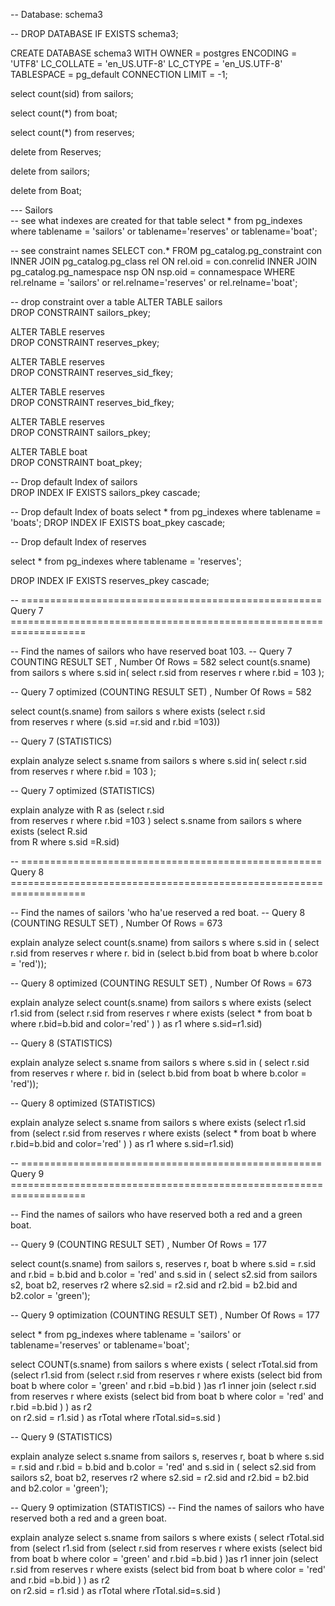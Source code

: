 
-- Database: schema3

-- DROP DATABASE IF EXISTS schema3;

CREATE DATABASE schema3
    WITH
    OWNER = postgres
    ENCODING = 'UTF8'
    LC_COLLATE = 'en_US.UTF-8'
    LC_CTYPE = 'en_US.UTF-8'
    TABLESPACE = pg_default
    CONNECTION LIMIT = -1;
	
	
select count(sid)
from sailors;

select count(*)
from boat;

select count(*)
from reserves;


delete from Reserves;

delete from sailors;

delete from Boat;


--- Sailors  
-- see what indexes are created for that table
select *
from pg_indexes
where tablename = 'sailors' or tablename='reserves' or tablename='boat';

-- see constraint names
SELECT con.*
       FROM pg_catalog.pg_constraint con
            INNER JOIN pg_catalog.pg_class rel
                       ON rel.oid = con.conrelid
            INNER JOIN pg_catalog.pg_namespace nsp
                       ON nsp.oid = connamespace
       WHERE  rel.relname = 'sailors'  or rel.relname='reserves' or rel.relname='boat';

-- drop constraint over a table
ALTER TABLE sailors   
DROP CONSTRAINT sailors_pkey;

ALTER TABLE reserves   
DROP CONSTRAINT reserves_pkey;

ALTER TABLE reserves   
DROP CONSTRAINT reserves_sid_fkey;

ALTER TABLE reserves   
DROP CONSTRAINT reserves_bid_fkey;

ALTER TABLE reserves   
DROP CONSTRAINT sailors_pkey;

ALTER TABLE boat   
DROP CONSTRAINT boat_pkey;

-- Drop default Index of sailors    
DROP INDEX   IF EXISTS  sailors_pkey cascade; 


-- Drop default Index of boats
select *
from pg_indexes
where tablename = 'boats';
DROP INDEX   IF EXISTS  boat_pkey cascade; 

-- Drop default Index of reserves

select *
from pg_indexes
where tablename = 'reserves';


DROP INDEX   IF EXISTS  reserves_pkey cascade; 





-- ==================================================== Query 7 ===================================================================

-- Find the names of sailors who have reserved boat 103.
--  Query 7 COUNTING RESULT SET , Number Of Rows = 582
select count(s.sname)
from sailors s
where
s.sid in( select r.sid
from reserves r
where r.bid = 103 );



-- Query 7 optimized  (COUNTING RESULT SET) , Number Of Rows = 582

select count(s.sname)
from sailors s
where exists (select r.sid  
              from reserves r 
              where (s.sid =r.sid and  r.bid =103))



--  Query 7 (STATISTICS)

explain analyze select s.sname
from sailors s
where
s.sid in( select r.sid
from reserves r
where r.bid = 103 );


-- Query 7 optimized  (STATISTICS)

explain analyze
with R as (select r.sid  
              from reserves r 
              where  r.bid =103 )
select s.sname
from sailors s
where exists (select R.sid  
              from R
              where s.sid =R.sid)





-- ==================================================== Query 8 ===================================================================

-- Find the names of sailors 'who ha'ue reserved a red boat.
--  Query 8 (COUNTING RESULT SET) , Number Of Rows = 673

explain analyze select count(s.sname)
from sailors s
where s.sid in ( select r.sid
from reserves r
where r. bid in (select b.bid
from boat b
where b.color = 'red'));

-- Query 8 optimized (COUNTING RESULT SET) , Number Of Rows = 673


explain analyze select count(s.sname)
from sailors s where exists (select r1.sid 
                             from (select  r.sid 
                              from reserves r 
                              where exists (select * from boat b where r.bid=b.bid  and color='red'  ) ) as r1 where s.sid=r1.sid)







--  Query 8 (STATISTICS)



explain analyze select s.sname
from sailors s
where s.sid in ( select r.sid
from reserves r
where r. bid in (select b.bid
from boat b
where b.color = 'red'));

-- Query 8 optimized (STATISTICS)

explain analyze select s.sname
from sailors s where exists (select r1.sid 
                             from (select  r.sid 
                              from reserves r 
                              where exists (select * from boat b where r.bid=b.bid  and color='red'  ) ) as r1 where s.sid=r1.sid)







-- ==================================================== Query 9 ===================================================================

-- Find the names of sailors who have reserved both a red and a green boat.

--  Query 9 (COUNTING RESULT SET) , Number Of Rows = 177


select  count(s.sname)
from sailors s, reserves r, boat b
where
s.sid = r.sid
and
r.bid = b.bid
and
b.color = 'red'
and
s.sid in ( select s2.sid
from sailors s2, boat b2, reserves r2
where s2.sid = r2.sid
and
r2.bid = b2.bid
and
b2.color = 'green');

-- Query 9 optimization (COUNTING RESULT SET)  , Number Of Rows = 177



select *
from pg_indexes
where tablename = 'sailors' or tablename='reserves' or tablename='boat';



select COUNT(s.sname)
from sailors s 
where exists
        (
         select rTotal.sid
            from (select r1.sid
             from
                (select r.sid 
                from reserves r
                 where  exists
                    (select bid 
                     from boat b 
                     where color = 'green' and r.bid =b.bid )
                )as r1
             inner join 
                (select r.sid 
                from reserves r
                 where  exists
                    (select bid 
                     from boat b 
                     where color = 'red' and r.bid =b.bid )
                ) as r2  
             on r2.sid = r1.sid  ) as rTotal
          where rTotal.sid=s.sid
)






--  Query 9  (STATISTICS)

explain analyze select  s.sname
from sailors s, reserves r, boat b
where
s.sid = r.sid
and
r.bid = b.bid
and
b.color = 'red'
and
s.sid in ( select s2.sid
from sailors s2, boat b2, reserves r2
where s2.sid = r2.sid
and
r2.bid = b2.bid
and
b2.color = 'green');


-- Query 9 optimization (STATISTICS)
-- Find the names of sailors who have reserved both a red and a green boat.


explain analyze select s.sname
from sailors s 
where exists
        (
         select rTotal.sid
            from (select r1.sid
             from
                (select r.sid 
                from reserves r
                 where  exists
                    (select bid 
                     from boat b 
                     where color = 'green' and r.bid =b.bid )
                )as r1
             inner join 
                (select r.sid 
                from reserves r
                 where  exists
                    (select bid 
                     from boat b 
                     where color = 'red' and r.bid =b.bid )
                ) as r2  
             on r2.sid = r1.sid  ) as rTotal
          where rTotal.sid=s.sid
)
